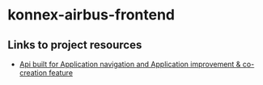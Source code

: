 # konnex-airbus-frontend

## Links to project resources
* [Api built for Application navigation and Application improvement & co-creation feature](https://github.com/abhiseksinha23/api-application-airbus)
